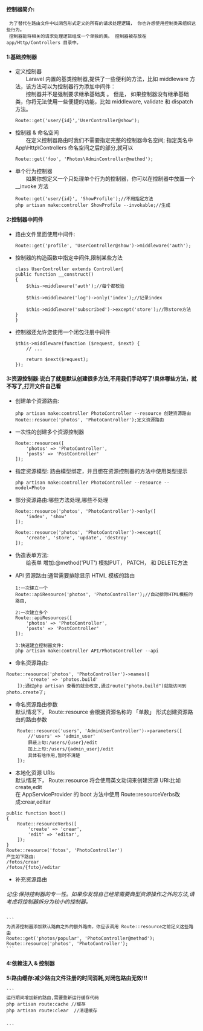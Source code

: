 #### 控制器简介:
```
 为了替代在路由文件中以闭包形式定义的所有的请求处理逻辑， 你也许想使用控制类来组织这些行为。    
 控制器能将相关的请求处理逻辑组成一个单独的类。 控制器被存放在 app/Http/Controllers 目录中。
```


#### 1:基础控制器
* 定义控制器    
    &ensp;&ensp;&ensp;&ensp;Laravel 内置的基类控制器,提供了一些便利的方法，比如 middleware 方法，该方法可以为控制器行为添加中间件：  
     &ensp;&ensp;&ensp;&ensp;控制器并不是强制要求继承基础类 。 但是， 如果控制器没有继承基础类，你将无法使用一些便捷的功能，比如 middleware, validate 和 dispatch 方法。 

    ```
    Route::get('user/{id}','UserController@show');
    ```
* 控制器 & 命名空间  
    &ensp;&ensp;&ensp;&ensp;在定义控制器路由时我们不需要指定完整的控制器命名空间;
    指定类名中 App\Http\Controllers 命名空间之后的部分,就可以
    ```
    Route::get('foo', 'Photos\AdminController@method');
    ```
* 单个行为控制器  
    &ensp;&ensp;&ensp;&ensp;如果你想定义一个只处理单个行为的控制器，你可以在控制器中放置一个 __invoke 方法  
    ```
    Route::get('user/{id}', 'ShowProfile');//不用指定方法
    php artisan make:controller ShowProfile --invokable;//生成

    ```

 


#### 2:控制器中间件
* 路由文件里面使用中间件:  
    ```
    Route::get('profile', 'UserController@show')->middleware('auth');
    ```
* 控制器的构造函数中指定中间件,限制某些方法

    ```
   class UserController extends Controller{
    public function __construct()
    {
        $this->middleware('auth');//每个都校验

        $this->middleware('log')->only('index');//记录index

        $this->middleware('subscribed')->except('store');//除store方法
    }
    }

    ```
* 控制器还允许您使用一个闭包注册中间件
    ```
    $this->middleware(function ($request, $next) {
        // ...

        return $next($request);
    });
    ```


#### 3:资源控制器:说白了就是默认创建很多方法,不用我们手动写了!具体哪些方法，就不写了,打开文件自己看
* 创建单个资源路由:
    ```
    php artisan make:controller PhotoController --resource 创建资源路由
    Route::resource('photos', 'PhotoController');定义资源路由
    ```

* 一次性的创建多个资源控制器
    ```
    Route::resources([
        'photos' => 'PhotoController',
        'posts' => 'PostController'
    ]);
    ```   
* 指定资源模型:   路由模型绑定，并且想在资源控制器的方法中使用类型提示 
    ````
    php artisan make:controller PhotoController --resource --model=Photo
    ````
* 部分资源路由:哪些方法处理,哪些不处理

    ```
    Route::resource('photos', 'PhotoController')->only([
        'index', 'show'
    ]);

    Route::resource('photos', 'PhotoController')->except([
        'create', 'store', 'update', 'destroy'
    ]);

    ```

* 伪造表单方法:  
   &ensp;&ensp;&ensp;&ensp;给表单 增加:@method('PUT') 模拟PUT， PATCH， 和 DELETE方法 

* API 资源路由:通常需要排除显示 HTML 模板的路由  

    ```
    1:一次建立一个
    Route::apiResource('photos', 'PhotoController');//自动排除HTML模板的路由,

    2:一次建立多个
    Route::apiResources([
        'photos' => 'PhotoController',
        'posts' => 'PostController'
    ]);

    3:快速建立控制器文件:
    php artisan make:controller API/PhotoController --api
	
    ```
    
* 命名资源路由:
```
Route::resource('photos', 'PhotoController')->names([
        'create' => 'photos.build'
    ]);通过php artisan 查看的就会改变,通过route("photo.build")就能访问到photo.create了;
```
	
* 命名资源路由参数  
	默认情况下， Route::resource 会根据资源名称的 「单数」 形式创建资源路由的路由参数  
```
	Route::resource('users', 'AdminUserController')->parameters([
		//'users' => 'admin_user'
		屏蔽上句:/users/{user}/edit
		加上上句:/users/{admin_user}/edit
		具体有啥作用,暂时不清楚
	]);
```

* 本地化资源 URIs  
默认情况下， Route::resource 将会使用英文动词来创建资源 URI:比如create,edit   
在 AppServiceProvider 的 boot 方法中使用 Route::resourceVerbs改成:crear,editar
```
public function boot()
{
    Route::resourceVerbs([
        'create' => 'crear',
        'edit' => 'editar',
    ]);
}  
Route::resource('fotos', 'PhotoController')  
产生如下路由:  
/fotos/crear  
/fotos/{foto}/editar
```

* 补充资源路由  
###### 记住:保持控制器的专一性。如果你发现自己经常需要典型资源操作之外的方法,请考虑将控制器拆分为较小的控制器。
	```
	为资源控制器添加默认路由之外的额外路由，你应该调用 Route::resource之前定义这些路由
	Route::get('photos/popular', 'PhotoController@method');
	Route::resource('photos', 'PhotoController');
	```

#### 4:依赖注入 & 控制器


#### 5:路由缓存:减少路由文件注册的时间消耗,对闭包路由无效!!!  
    ```
    运行期间增加新的路由,需要重新运行缓存代码
    php artisan route:cache //缓存 
    php artisan route:clear  //清理缓存


    ```

